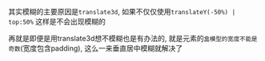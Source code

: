 其实模糊的主要原因是`translate3d`, 如果不仅仅使用`translateY(-50%) | top:50%` 这样是不会出现模糊的

再就是即便是用translate3d想不模糊也是有办法的, 就是元素的`盒模型的宽度不能是奇数`(宽度包含padding), 这么一来垂直居中模糊就解决了
